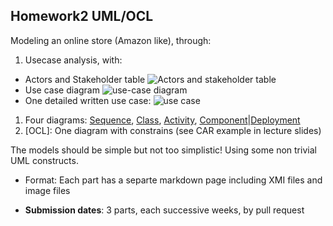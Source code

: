 ## Homework2 UML/OCL

Modeling an online store (Amazon like), through:

1. Usecase analysis, with: 
  - Actors and Stakeholder table
    ![Actors and stakeholder table](https://github.com/rivkage/sw-modeling-2016b-uml/wiki/Actor-Stakeholder-Table)
  - Use case diagram 
    ![use-case diagram](https://github.com/rivkage/sw-modeling-2016b-uml/blob/master/OnlineStoreDiagram%20(1)%20(1)%20(3).png)
  - One detailed written use case: 
    ![use case](https://github.com/rivkage/sw-modeling-2016b-uml/wiki/Written-Use-Case:-Explore-Catalogue)
1. Four diagrams: [Sequence](), [Class](), [Activity](), [Component]()|[Deployment]()
1. [OCL]: One diagram with constrains (see CAR example in lecture slides)

The models should be simple but not too simplistic! Using some non trivial UML constructs.

- Format: Each part has a separte markdown page including XMI files and image files

- **Submission dates**: 3 parts, each successive weeks, by pull request
